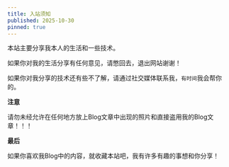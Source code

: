 ```yaml
---
title: 入站须知
published: 2025-10-30
pinned: true
---
```

本站主要分享我本人的生活和一些技术。

如果你对我的生活分享有任何意见，请憋回去，退出网站谢谢！

如果你对我分享的技术还有些不了解，请通过社交媒体联系我，`有时间`我会帮你的。

**注意**

请勿未经允许在任何地方放上Blog文章中出现的照片和直接盗用我的Blog文章！！！

**最后**

如果你喜欢我Blog中的内容，就收藏本站吧，我有许多有趣的事想和你分享！